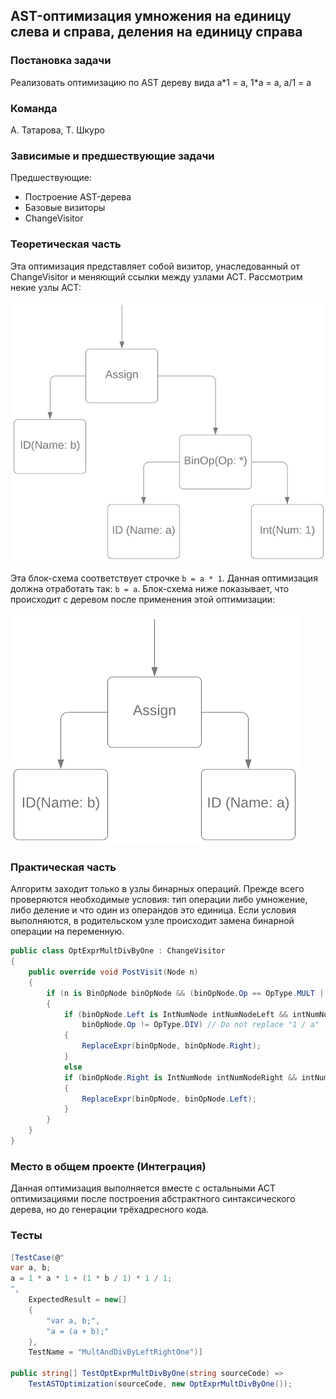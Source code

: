 ## AST-оптимизация умножения на единицу слева и справа, деления на единицу справа

### Постановка задачи

Реализовать оптимизацию по AST дереву вида a\*1 = a, 1\*a = a, a/1 = a

### Команда

А. Татарова, Т. Шкуро

### Зависимые и предшествующие задачи

Предшествующие:

- Построение AST-дерева
- Базовые визиторы
- ChangeVisitor

### Теоретическая часть

Эта оптимизация представляет собой визитор, унаследованный от ChangeVisitor и меняющий ссылки между узлами ACT.
Рассмотрим некие узлы АСТ:

![Узлы AСT до оптимизации](1_OptExprMultDivByOne/pic1.png)

Эта блок-схема соответствует строчке  ```b = a * 1```.
Данная оптимизация должна отработать так: ``` b = a ```.
Блок-схема ниже показывает, что происходит с деревом после применения этой оптимизации:

![Узлы AСT после оптимизации](1_OptExprMultDivByOne/pic2.png)

### Практическая часть

Алгоритм заходит только в узлы бинарных операций. Прежде всего проверяются необходимые условия: тип операции либо умножение, либо деление и что один из операндов это единица. Если условия выполняются, в родительском узле происходит замена бинарной операции на переменную.

```csharp
public class OptExprMultDivByOne : ChangeVisitor
{
    public override void PostVisit(Node n)
    {
        if (n is BinOpNode binOpNode && (binOpNode.Op == OpType.MULT || binOpNode.Op == OpType.DIV))
        {
            if (binOpNode.Left is IntNumNode intNumNodeLeft && intNumNodeLeft.Num == 1 &&
                binOpNode.Op != OpType.DIV) // Do not replace "1 / a"
            {
                ReplaceExpr(binOpNode, binOpNode.Right);
            }
            else
            if (binOpNode.Right is IntNumNode intNumNodeRight && intNumNodeRight.Num == 1)
            {
                ReplaceExpr(binOpNode, binOpNode.Left);
            }
        }
    }
}
```

### Место в общем проекте (Интеграция)

Данная оптимизация выполняется вместе с остальными АСТ оптимизациями после построения абстрактного синтаксического дерева, но до генерации трёхадресного кода. 

### Тесты

```csharp
[TestCase(@"
var a, b;
a = 1 * a * 1 + (1 * b / 1) * 1 / 1;
",
    ExpectedResult = new[]
    {
        "var a, b;",
        "a = (a + b);"
    },
    TestName = "MultAndDivByLeftRightOne")]

public string[] TestOptExprMultDivByOne(string sourceCode) =>
    TestASTOptimization(sourceCode, new OptExprMultDivByOne());
```
